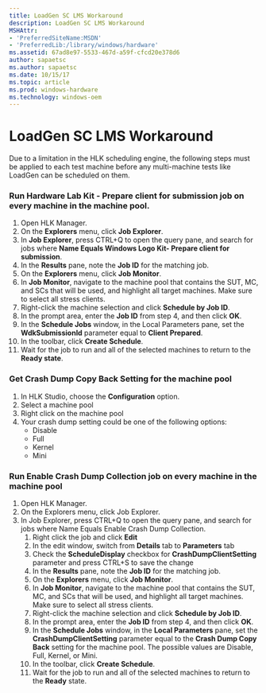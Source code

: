 ```yaml
---
title: LoadGen SC LMS Workaround
description: LoadGen SC LMS Workaround
MSHAttr:
- 'PreferredSiteName:MSDN'
- 'PreferredLib:/library/windows/hardware'
ms.assetid: 67ad8e97-5533-467d-a59f-cfcd20e378d6
author: sapaetsc
ms.author: sapaetsc
ms.date: 10/15/17
ms.topic: article
ms.prod: windows-hardware
ms.technology: windows-oem
---
```


# LoadGen SC LMS Workaround


Due to a limitation in the HLK scheduling engine, the following steps must be applied to each test machine before any multi-machine tests like LoadGen can be scheduled on them.

### <span id="Run_Hardware_Lab_Kit_-_Prepare_client_for_submission_job_on_every_machine_in_the_machine_pool."></span><span id="run_hardware_lab_kit_-_prepare_client_for_submission_job_on_every_machine_in_the_machine_pool."></span><span id="RUN_HARDWARE_LAB_KIT_-_PREPARE_CLIENT_FOR_SUBMISSION_JOB_ON_EVERY_MACHINE_IN_THE_MACHINE_POOL."></span>Run Hardware Lab Kit - Prepare client for submission job on every machine in the machine pool.

1.  Open HLK Manager.
2.  On the **Explorers** menu, click **Job Explorer**.
3.  In **Job Explorer**, press CTRL+Q to open the query pane, and search for jobs where **Name Equals Windows Logo Kit- Prepare client for submission**.
4.  In the **Results** pane, note the **Job ID** for the matching job.
5.  On the **Explorers** menu, click **Job Monitor**.
6.  In **Job Monitor**, navigate to the machine pool that contains the SUT, MC, and SCs that will be used, and highlight all target machines. Make sure to select all stress clients.
7.  Right-click the machine selection and click **Schedule by Job ID**.
8.  In the prompt area, enter the **Job ID** from step 4, and then click **OK**.
9.  In the **Schedule Jobs** window, in the Local Parameters pane, set the **WdkSubmissionId** parameter equal to **Client Prepared**.
10. In the toolbar, click **Create Schedule**.
11. Wait for the job to run and all of the selected machines to return to the **Ready state**.

### <span id="Get_Crash_Dump_Copy_Back_Setting_for_the_machine_pool"></span><span id="get_crash_dump_copy_back_setting_for_the_machine_pool"></span><span id="GET_CRASH_DUMP_COPY_BACK_SETTING_FOR_THE_MACHINE_POOL"></span>Get Crash Dump Copy Back Setting for the machine pool

1.  In HLK Studio, choose the **Configuration** option.
2.  Select a machine pool
3.  Right click on the machine pool
4.  Your crash dump setting could be one of the following options:
    -   Disable
    -   Full
    -   Kernel
    -   Mini

### <span id="Run_Enable_Crash_Dump_Collection_job_on_every_machine_in_the_machine_pool"></span><span id="run_enable_crash_dump_collection_job_on_every_machine_in_the_machine_pool"></span><span id="RUN_ENABLE_CRASH_DUMP_COLLECTION_JOB_ON_EVERY_MACHINE_IN_THE_MACHINE_POOL"></span>Run Enable Crash Dump Collection job on every machine in the machine pool

1.  Open HLK Manager.
2.  On the Explorers menu, click Job Explorer.
3.  In Job Explorer, press CTRL+Q to open the query pane, and search for jobs where Name Equals Enable Crash Dump Collection.
    1.  Right click the job and click **Edit**
    2.  In the edit window, switch from **Details** tab to **Parameters** tab
    3.  Check the **ScheduleDisplay** checkbox for **CrashDumpClientSetting** parameter and press CTRL+S to save the change
    4.  In the **Results** pane, note the **Job ID** for the matching job.
    5.  On the **Explorers** menu, click **Job Monitor**.
    6.  In **Job Monitor**, navigate to the machine pool that contains the SUT, MC, and SCs that will be used, and highlight all target machines. Make sure to select all stress clients.
    7.  Right-click the machine selection and click **Schedule by Job ID**.
    8.  In the prompt area, enter the **Job ID** from step 4, and then click **OK**.
    9.  In the **Schedule Jobs** window, in the **Local Parameters** pane, set the **CrashDumpClientSetting** parameter equal to the **Crash Dump Copy Back** setting for the machine pool. The possible values are Disable, Full, Kernel, or Mini.
    10. In the toolbar, click **Create Schedule**.
    11. Wait for the job to run and all of the selected machines to return to the **Ready** state.

 

 






